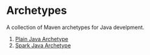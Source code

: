 # Archetypes

A collection of Maven archetypes for Java develpment.

1. [Plain Java Archetype](sparkjava)
2. [Spark Java Archetype](sparkjava)

